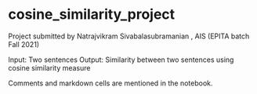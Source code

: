 # cosine_similarity_project

Project submitted by Natrajvikram Sivabalasubramanian , AIS (EPITA batch Fall 2021)

Input: Two sentences
Output: Similarity between two sentences using cosine similarity measure

Comments and markdown cells are mentioned in the notebook.
